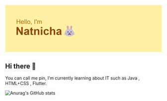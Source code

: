 <img src="header.png">

## Hi there 👋
 You can call me pin, I’m currently learning about IT such as Java , HTML+CSS , Flutter. 
 
 ![Anurag's GitHub stats](https://github-readme-stats.vercel.app/api?username=Natnichapin&show_icons=true&theme=radical)
 <!--
**natnichapin/natnichapin** is a ✨ _special_ ✨ repository because its `README.md` (this file) appears on your GitHub profile.

Here are some ideas to get you started:

- 🔭 I’m currently working on ...
- 🌱 I’m currently learning ...
- 👯 I’m looking to collaborate on ...
- 🤔 I’m looking for help with ...
- 💬 Ask me about ...
- 📫 How to reach me: ...
- 😄 Pronouns: ...
- ⚡ Fun fact: ...
-->
